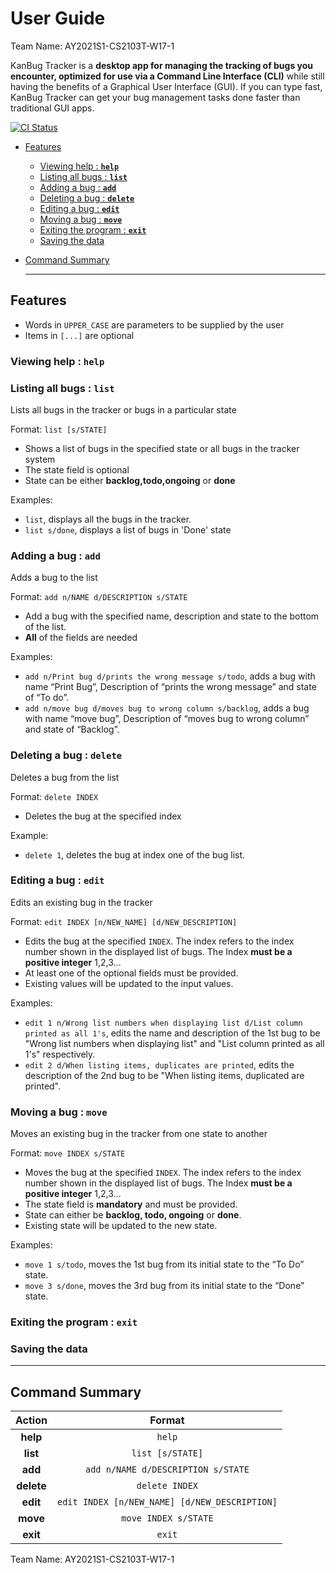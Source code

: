 # User Guide
Team Name: AY2021S1-CS2103T-W17-1

KanBug Tracker is a **desktop app for managing the tracking of bugs you encounter, optimized for use via a Command Line Interface (CLI)** while still having the benefits of a Graphical User Interface (GUI). If you can type fast, KanBug Tracker can get your bug management tasks done faster than traditional GUI apps.

[![CI Status](https://github.com/se-edu/addressbook-level3/workflows/Java%20CI/badge.svg)](https://github.com/AY2021S1-CS2103T-W17-1/tp/actions)

[comment]: <> "![Ui](docs/images/Ui.png"

* [Features](#features)
  * [Viewing help : **`help`**](#viewing-help--help)
  * [Listing all bugs : **`list`**](#listing-all-bugs--list)
  * [Adding a bug : **`add`**](#adding-a-bug--add)
  * [Deleting a bug : **`delete`**](#deleting-a-bug--delete)
  * [Editing a bug : **`edit`**](#editing-a-bug--edit)
  * [Moving a bug : **`move`**](#moving-a-bug--move)
  * [Exiting the program :  **`exit`**](#exiting-the-program--exit)
  * [Saving the data](#saving-the-data)
* [Command Summary](#command-summary)

  ---

## Features

- Words in `UPPER_CASE` are parameters to be supplied by the user
- Items in `[...]` are optional

### Viewing help : `help`
[comment]: <> "To be completed by Phong"

### Listing all bugs : `list`
Lists all bugs in the tracker or bugs in a particular state

Format: `list [s/STATE]`
* Shows a list of bugs in the specified state or all bugs in the tracker system
* The state field is optional
* State can be either **backlog,todo,ongoing** or **done**

Examples:
* `list`, displays all the bugs in the tracker. 
* `list s/done`, displays a list of bugs in 'Done' state

### Adding a bug : `add`
Adds a bug to the list

Format: `add n/NAME d/DESCRIPTION s/STATE`
* Add a bug with the specified name, description and state to the bottom of the list.
* **All** of the fields are needed

Examples:
* `add n/Print bug d/prints the wrong message s/todo`, adds a bug with name “Print Bug”, Description of “prints the wrong message” and state of “To do”.
* `add n/move bug d/moves bug to wrong column s/backlog`, adds a bug with name “move bug”, Description of “moves bug to wrong column” and state of “Backlog”.

### Deleting a bug : `delete`
Deletes a bug from the list

Format: `delete INDEX`
  * Deletes the bug at the specified index  

Example:
  * `delete 1`, deletes the bug at index one of the bug list.


### Editing a bug : `edit`
Edits an existing bug in the tracker

Format: `edit INDEX [n/NEW_NAME] [d/NEW_DESCRIPTION]`

- Edits the bug at the specified `INDEX`. The index refers to the index number shown in the displayed list of bugs. The Index **must be a positive integer** 1,2,3...
- At least one of the optional fields must be provided.
- Existing values will be updated to the input values.

Examples:

- `edit 1 n/Wrong list numbers when displaying list d/List column printed as all 1's`, edits the name and description of the 1st bug to be "Wrong list numbers when displaying list" and "List column printed as all 1's" respectively.
- `edit 2 d/When listing items, duplicates are printed`, edits the description of the 2nd bug to be "When listing items, duplicated are printed".

### Moving a bug : `move`

Moves an existing bug in the tracker from one state to another

Format: `move INDEX s/STATE`

* Moves the bug at the specified `INDEX`. The index refers to the index number shown in the displayed list of bugs. The Index **must be a positive integer** 1,2,3…
* The state field is **mandatory** and must be provided.
* State can either be **backlog, todo, ongoing** or **done**.
* Existing state will be updated to the new state.

Examples:

* `move 1 s/todo`, moves the 1st bug from its initial state to the “To Do” state.
* `move 3 s/done`, moves the 3rd bug from its initial state to the “Done” state.

### Exiting the program :  `exit`
[comment]: <> "To be completed by Phong"

### Saving the data
[comment]: <> "To be completed by Phong"

---

## Command Summary

|  Action  |  Format  |
|:--------:|:--------:|
|  **help**  |  `help`  |
|  **list**  |  `list [s/STATE]`  |
|  **add**  |  `add n/NAME d/DESCRIPTION s/STATE`  |
|  **delete**  |  `delete INDEX`  |
|  **edit**  |  `edit INDEX [n/NEW_NAME] [d/NEW_DESCRIPTION]`  |
|  **move**  |  `move INDEX s/STATE`  |
|  **exit**  |  `exit`  |

Team Name: AY2021S1-CS2103T-W17-1

